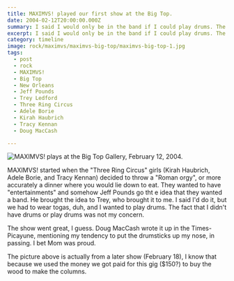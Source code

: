 ```yaml
---
title: MAXIMVS! played our first show at the Big Top.
date: 2004-02-12T20:00:00.000Z
summary: I said I would only be in the band if I could play drums. The thing is, I didn't know how to play drums.
excerpt: I said I would only be in the band if I could play drums. The thing is, I didn't know how to play drums.
category: timeline
image: rock/maximvs/maximvs-big-top/maximvs-big-top-1.jpg
tags:
  - post 
  - rock
  - MAXIMVS!
  - Big Top
  - New Orleans
  - Jeff Pounds
  - Trey Ledford
  - Three Ring Circus
  - Adele Borie
  - Kirah Haubrich
  - Tracy Kennan
  - Doug MacCash

---
```


![MAXIMVS! plays at the Big Top Gallery, February 12, 2004.](/static/img/rock/maximvs/maximvs-big-top/maximvs-big-top-1.jpg)

MAXIMVS! started when the "Three Ring Circus" girls (Kirah Haubrich, Adele Borie, and Tracy Kennan) decided to throw a "Roman orgy", or more accurately a dinner where you would lie down to eat.  They wanted to have "entertainments" and somehow Jeff Pounds go tht e idea that they wanted a band. He brought the idea to Trey, who brought it to me. I said I'd do it, but we had to wear togas, duh, and I wanted to play drums. The fact that I didn't have drums or play drums was not my concern.

The show went great, I guess. Doug MacCash wrote it up in the Times-Picayune, mentioning my tendency to put the drumsticks up my nose, in passing. I bet Mom was proud.

The picture above is actually from a later show (February 18), I know that because we used the money we got paid for this gig ($150?) to buy the wood to make the columns.
